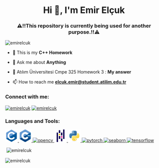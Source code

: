              
<h1 align="center">Hi 👋, I'm Emir Elçuk</h1>
<h3 align="center">⚠️‼️This repository is currently being used for another purpose.‼️⚠️</h3> 

<p align="left"> <img src="https://komarev.com/ghpvc/?username=emirelcuk&label=Profile%20views&color=0e75b6&style=flat" alt="emirelcuk" /> </p>

- 🔭 This is my **C++ Homework**

- 💬 Ask me about **Anything**
- 💬 Atılım Üniversitesi Cmpe 325 Homework 3 : **My answer**

- 📫 How to reach me **elcuk.emir@student.atilim.edu.tr**

<h3 align="left">Connect with me:</h3>
<p align="left">
<a href="https://linkedin.com/in/emirelcuk" target="blank"><img align="center" src="https://raw.githubusercontent.com/rahuldkjain/github-profile-readme-generator/master/src/images/icons/Social/linked-in-alt.svg" alt="emirelcuk" height="30" width="40" /></a>
<a href="https://instagram.com/emirelcuk" target="blank"><img align="center" src="https://raw.githubusercontent.com/rahuldkjain/github-profile-readme-generator/master/src/images/icons/Social/instagram.svg" alt="emirelcuk" height="30" width="40" /></a>
</p>

<h3 align="left">Languages and Tools:</h3>
<p align="left"> <a href="https://www.cprogramming.com/" target="_blank" rel="noreferrer"> <img src="https://raw.githubusercontent.com/devicons/devicon/master/icons/c/c-original.svg" alt="c" width="40" height="40"/> </a> <a href="https://www.w3schools.com/cpp/" target="_blank" rel="noreferrer"> <img src="https://raw.githubusercontent.com/devicons/devicon/master/icons/cplusplus/cplusplus-original.svg" alt="cplusplus" width="40" height="40"/> </a> <a href="https://opencv.org/" target="_blank" rel="noreferrer"> <img src="https://www.vectorlogo.zone/logos/opencv/opencv-icon.svg" alt="opencv" width="40" height="40"/> </a> <a href="https://pandas.pydata.org/" target="_blank" rel="noreferrer"> <img src="https://raw.githubusercontent.com/devicons/devicon/2ae2a900d2f041da66e950e4d48052658d850630/icons/pandas/pandas-original.svg" alt="pandas" width="40" height="40"/> </a> <a href="https://www.python.org" target="_blank" rel="noreferrer"> <img src="https://raw.githubusercontent.com/devicons/devicon/master/icons/python/python-original.svg" alt="python" width="40" height="40"/> </a> <a href="https://pytorch.org/" target="_blank" rel="noreferrer"> <img src="https://www.vectorlogo.zone/logos/pytorch/pytorch-icon.svg" alt="pytorch" width="40" height="40"/> </a> <a href="https://seaborn.pydata.org/" target="_blank" rel="noreferrer"> <img src="https://seaborn.pydata.org/_images/logo-mark-lightbg.svg" alt="seaborn" width="40" height="40"/> </a> <a href="https://www.tensorflow.org" target="_blank" rel="noreferrer"> <img src="https://www.vectorlogo.zone/logos/tensorflow/tensorflow-icon.svg" alt="tensorflow" width="40" height="40"/> </a> </p>

<p>&nbsp;<img align="center" src="https://github-readme-stats.vercel.app/api?username=emirelcuk&show_icons=true&locale=en" alt="emirelcuk" /></p>

<p><img align="center" src="https://github-readme-streak-stats.herokuapp.com/?user=emirelcuk&" alt="emirelcuk" /></p>
